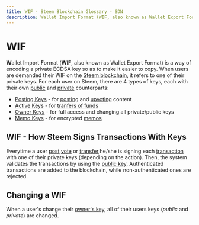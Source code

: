 ```yaml
---
title: WIF - Steem Blockchain Glossary - SDN
description: Wallet Import Format (WIF, also known as Wallet Export Format) is a way of encoding a private ECDSA key so as to make it easier to copy. When users are demanded their WIF on the Steem blockchain, it refers to one of their private keys.
---
```

# WIF

**W**allet **I**mport **F**ormat (**WIF**, also known as Wallet Export Format) is a way of encoding a private ECDSA key so as to make it easier to copy. When users are demanded their WIF on the [Steem blockchain](/glossary/steem-blockchain.md), it refers to one of their private keys. For each user on Steem, there are 4 types of keys, each with their own [public](/glossary/public-key.md) and [private](/glossary/private-key.md) counterparts:

- [Posting Keys](/glossary/posting-key.md) - for [posting](/glossary/posting.md) and [upvoting](/glossary/voting.md) content
- [Active Keys](/glossary/active-key.md) - for [tranfers of funds](/glossary/transfer.md)  
- [Owner Keys](/glossary/owner-key.md) - for full access and changing all private/public keys 
- [Memo Keys](/glossary/memo-key.md) - for encrypted [memos](/glossary/memo.md)

## WIF - How Steem Signs Transactions With Keys

Everytime a user [post](/glossary/posting.md),[vote](/glossary/voting.me) or [transfer](/glossary/transfer.md),he/she is signing each [transaction](/glossary/transaction.md) with one of their private keys (depending on the action). Then, the system validates the transactions by using the [public key](/glossary/public-key.md). Authenticated transactions are added to the blockchain, while non-authenticated ones are rejected.

## Changing a WIF

When a user's change their [owner's key](/glossary/owner-key.md), all of their users keys (*public* and *private*) are changed.
